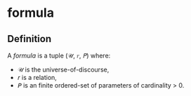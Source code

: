# formula

## Definition

A _formula_ is a tuple (𝒰, 𝑟, 𝘗) where:

- 𝒰 is the universe-of-discourse,
- 𝑟 is a relation,
- 𝘗 is an finite ordered-set of parameters of cardinality > 0.